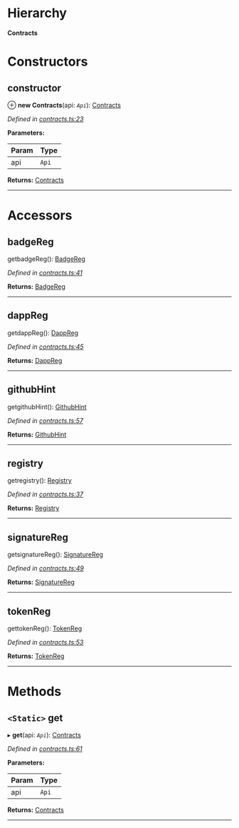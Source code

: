 

# Hierarchy

**Contracts**

# Constructors

<a id="constructor"></a>

##  constructor

⊕ **new Contracts**(api: *`Api`*): [Contracts](_contracts_.contracts.md)

*Defined in [contracts.ts:23](https://github.com/paritytech/js-libs/blob/0aad080/packages/contracts/src/contracts.ts#L23)*

**Parameters:**

| Param | Type |
| ------ | ------ |
| api | `Api` |

**Returns:** [Contracts](_contracts_.contracts.md)

___

# Accessors

<a id="badgereg"></a>

##  badgeReg

getbadgeReg(): [BadgeReg](_badgereg_.badgereg.md)

*Defined in [contracts.ts:41](https://github.com/paritytech/js-libs/blob/0aad080/packages/contracts/src/contracts.ts#L41)*

**Returns:** [BadgeReg](_badgereg_.badgereg.md)

___
<a id="dappreg"></a>

##  dappReg

getdappReg(): [DappReg](_dappreg_.dappreg.md)

*Defined in [contracts.ts:45](https://github.com/paritytech/js-libs/blob/0aad080/packages/contracts/src/contracts.ts#L45)*

**Returns:** [DappReg](_dappreg_.dappreg.md)

___
<a id="githubhint"></a>

##  githubHint

getgithubHint(): [GithubHint](_githubhint_.githubhint.md)

*Defined in [contracts.ts:57](https://github.com/paritytech/js-libs/blob/0aad080/packages/contracts/src/contracts.ts#L57)*

**Returns:** [GithubHint](_githubhint_.githubhint.md)

___
<a id="registry"></a>

##  registry

getregistry(): [Registry](_registry_.registry.md)

*Defined in [contracts.ts:37](https://github.com/paritytech/js-libs/blob/0aad080/packages/contracts/src/contracts.ts#L37)*

**Returns:** [Registry](_registry_.registry.md)

___
<a id="signaturereg"></a>

##  signatureReg

getsignatureReg(): [SignatureReg](_signaturereg_.signaturereg.md)

*Defined in [contracts.ts:49](https://github.com/paritytech/js-libs/blob/0aad080/packages/contracts/src/contracts.ts#L49)*

**Returns:** [SignatureReg](_signaturereg_.signaturereg.md)

___
<a id="tokenreg"></a>

##  tokenReg

gettokenReg(): [TokenReg](_tokenreg_.tokenreg.md)

*Defined in [contracts.ts:53](https://github.com/paritytech/js-libs/blob/0aad080/packages/contracts/src/contracts.ts#L53)*

**Returns:** [TokenReg](_tokenreg_.tokenreg.md)

___

# Methods

<a id="get"></a>

## `<Static>` get

▸ **get**(api: *`Api`*): [Contracts](_contracts_.contracts.md)

*Defined in [contracts.ts:61](https://github.com/paritytech/js-libs/blob/0aad080/packages/contracts/src/contracts.ts#L61)*

**Parameters:**

| Param | Type |
| ------ | ------ |
| api | `Api` |

**Returns:** [Contracts](_contracts_.contracts.md)

___

